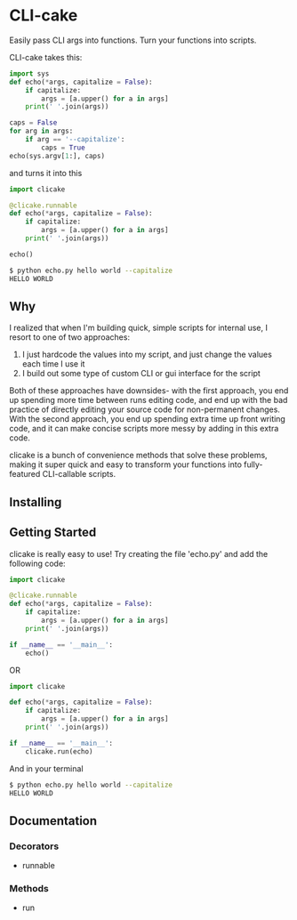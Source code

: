 # CLI-cake

Easily pass CLI args into functions. Turn your functions into scripts.

CLI-cake takes this:
```python
import sys
def echo(*args, capitalize = False):
    if capitalize:
        args = [a.upper() for a in args]
    print(' '.join(args))

caps = False
for arg in args:
    if arg == '--capitalize':
        caps = True
echo(sys.argv[1:], caps)
```
and turns it into this
```python
import clicake

@clicake.runnable
def echo(*args, capitalize = False):
    if capitalize:
        args = [a.upper() for a in args]
    print(' '.join(args))

echo()
```
```bash
$ python echo.py hello world --capitalize
HELLO WORLD
```

## Why

I realized that when I'm building quick, simple scripts for internal use, I resort to one of two approaches:

1) I just hardcode the values into my script, and just change the values each time I use it
2) I build out some type of custom CLI or gui interface for the script

Both of these approaches have downsides- with the first approach, you end up spending more time between runs editing code, and end up with the bad practice of directly editing your source code for non-permanent changes. With the second approach, you end up spending extra time up front writing code, and it can make concise scripts more messy by adding in this extra code.

clicake is a bunch of convenience methods that solve these problems, making it super quick and easy to transform your functions into fully-featured CLI-callable scripts.
## Installing

## Getting Started
clicake is really easy to use! Try creating the file 'echo.py' and add the following code:
```python
import clicake

@clicake.runnable
def echo(*args, capitalize = False):
    if capitalize:
        args = [a.upper() for a in args]
    print(' '.join(args))

if __name__ == '__main__':
    echo()
```
OR
```python
import clicake

def echo(*args, capitalize = False):
    if capitalize:
        args = [a.upper() for a in args]
    print(' '.join(args))

if __name__ == '__main__':
    clicake.run(echo)
```
And in your terminal
```bash
$ python echo.py hello world --capitalize
HELLO WORLD
```

## Documentation

### Decorators
 - runnable

### Methods
 - run